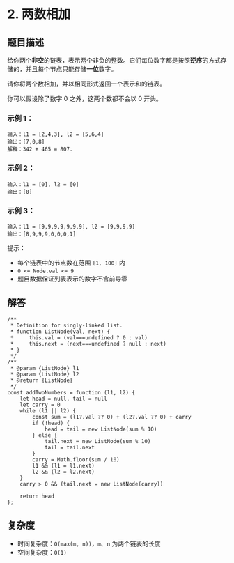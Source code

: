 # 2. 两数相加 <Badge type="warning" text="中等" />

## 题目描述

给你两个**非空**的链表，表示两个非负的整数。它们每位数字都是按照**逆序**的方式存储的，并且每个节点只能存储**一位**数字。

请你将两个数相加，并以相同形式返回一个表示和的链表。

你可以假设除了数字 0 之外，这两个数都不会以 0 开头。

### 示例 1：

```
输入：l1 = [2,4,3], l2 = [5,6,4]
输出：[7,0,8]
解释：342 + 465 = 807.
```

### 示例 2：

```
输入：l1 = [0], l2 = [0]
输出：[0]
```

### 示例 3：

```
输入：l1 = [9,9,9,9,9,9,9], l2 = [9,9,9,9]
输出：[8,9,9,9,0,0,0,1]
```

提示：

- 每个链表中的节点数在范围 `[1, 100]` 内
- `0 <= Node.val <= 9`
- 题目数据保证列表表示的数字不含前导零

## 解答

```JS
/**
 * Definition for singly-linked list.
 * function ListNode(val, next) {
 *     this.val = (val===undefined ? 0 : val)
 *     this.next = (next===undefined ? null : next)
 * }
 */
/**
 * @param {ListNode} l1
 * @param {ListNode} l2
 * @return {ListNode}
 */
const addTwoNumbers = function (l1, l2) {
    let head = null, tail = null
    let carry = 0
    while (l1 || l2) {
        const sum = (l1?.val ?? 0) + (l2?.val ?? 0) + carry
        if (!head) {
            head = tail = new ListNode(sum % 10)
        } else {
            tail.next = new ListNode(sum % 10)
            tail = tail.next
        }
        carry = Math.floor(sum / 10)
        l1 && (l1 = l1.next)
        l2 && (l2 = l2.next)
    }
    carry > 0 && (tail.next = new ListNode(carry))

    return head
};
```


## 复杂度

- 时间复杂度：`O(max(m, n))`，`m`、`n` 为两个链表的长度
- 空间复杂度：`O(1)`
